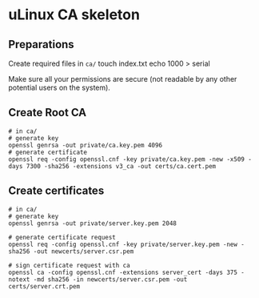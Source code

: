# uLinux CA skeleton

## Preparations
Create required files in `ca/`
    touch index.txt
    echo 1000 > serial

Make sure all your permissions are secure (not readable by any other potential users on the system).

## Create Root CA
    # in ca/
    # generate key
    openssl genrsa -out private/ca.key.pem 4096
    # generate certificate
    openssl req -config openssl.cnf -key private/ca.key.pem -new -x509 -days 7300 -sha256 -extensions v3_ca -out certs/ca.cert.pem

## Create certificates
    # in ca/
    # generate key
    openssl genrsa -out private/server.key.pem 2048

    # generate certificate request
    openssl req -config openssl.cnf -key private/server.key.pem -new -sha256 -out newcerts/server.csr.pem

    # sign certificate request with ca
    openssl ca -config openssl.cnf -extensions server_cert -days 375 -notext -md sha256 -in newcerts/server.csr.pem -out certs/server.crt.pem
